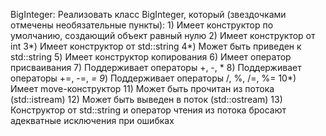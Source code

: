 BigInteger:
    Реализовать класс BigInteger, который (звездочками отмечены необязательные пункты):
    1) Имеет конcтруктор по умолчанию, создающий объект равный нулю
    2) Имеет конструктор от int
    3*) Имеет конструктор от std::string
    4*) Может быть приведен к std::string
    5) Имеет конструктор копирования
    6) Имеет оператор присваивания
    7) Поддерживает операторы +, -, *
    8) Поддерживает операторы +=, -=, *=
    9*) Поддерживает операторы /, %, /=, %=
    10*) Имеет move-конструктор
    11) Может быть прочитан из потока (std::istream)
    12) Может быть выведен в поток (std::ostream)
    13) Конструктор от std::string и оператор чтения из потока бросают адекватные исключения при ошибках

